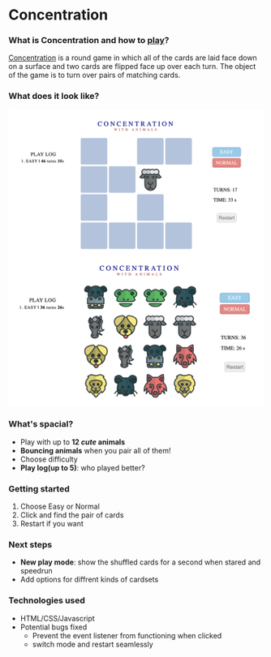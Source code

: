 # Concentration

### What is Concentration and how to [play](https://yongheekim0.github.io/concentration/)?

[Concentration](<https://en.wikipedia.org/wiki/Concentration_(card_game)>) is a round game in which all of the cards are laid face down on a surface and two cards are flipped face up over each turn. The object of the game is to turn over pairs of matching cards.

### What does it look like?

![Overview](assets/images/screenshot1.png)
![WhenFinished](assets/images/screenshot2.png)

### What's spacial?

- Play with up to **12 _cute_ animals**
- **Bouncing animals** when you pair all of them!
- Choose difficulty
- **Play log(up to 5)**: who played better?

### Getting started

1. Choose Easy or Normal
2. Click and find the pair of cards
3. Restart if you want

### Next steps

- **New play mode**: show the shuffled cards for a second when stared and speedrun
- Add options for diffrent kinds of cardsets

### Technologies used

- HTML/CSS/Javascript
- Potential bugs fixed
  - Prevent the event listener from functioning when clicked
  - switch mode and restart seamlessly
